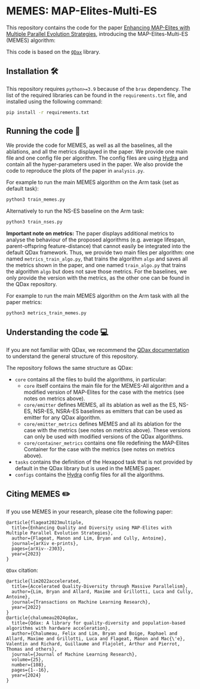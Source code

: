 
# MEMES: MAP-Elites-Multi-ES

This repository contains the code for the paper [Enhancing MAP-Elites with Multiple Parallel Evolution Strategies](https://arxiv.org/abs/2303.06137), introducing the MAP-Elites-Multi-ES (MEMES) algorithm:

This code is based on the [`QDax`](https://github.com/adaptive-intelligent-robotics/QDax) library.

## Installation 🛠️

This repository requires `python>=3.9` because of the `brax` dependency. The list of the required libraries can be found in the `requirements.txt` file, and installed using the following command:
```bash
pip install -r requirements.txt
```

## Running the code 🚀

We provide the code for MEMES, as well as all the baselines, all the ablations, and all the metrics displayed in the paper. We provide one main file and one config file per algorithm. The config files are using [Hydra](https://hydra.cc/docs/intro/) and contain all the hyper-parameters used in the paper. We also provide the code to reproduce the plots of the paper in `analysis.py`.

For example to run the main MEMES algorithm on the Arm task (set as default task):
```bash
python3 train_memes.py
```

Alternatively to run the NS-ES baseline on the Arm task:
```bash
python3 train_nses.py
```

**Important note on metrics:** The paper displays additional metrics to analyse the behaviour of the proposed algorithms (e.g. average lifespan, parent-offspring feature-distance) that cannot easily be integrated into the default QDax framework. Thus, we provide two main files per algorithm: one named `metrics_train_algo.py`, that trains the algorithm `algo` and saves all the metrics shown in the paper, and one named `train_algo.py` that trains the algorithm `algo`  but does not save those metrics. For the baselines, we only provide the version with the metrics, as the other one can be found in the QDax repository.

For example to run the main MEMES algorithm on the Arm task with all the paper metrics:
```bash
python3 metrics_train_memes.py
```

## Understanding the code 💻

If you are not familiar with QDax, we recommend the [QDax documentation](https://qdax.readthedocs.io/en/latest/) to understand the general structure of this repository.

The repository follows the same structure as QDax:
- `core` contains all the files to build the algorithms, in particular:
	- `core` itself contains the main file for the MEMES-All algorithm and a modified version of MAP-Elites for the case with the metrics (see notes on metrics above).
	- `core/emitter` defines MEMES, all its ablation as well as the ES, NS-ES, NSR-ES, NSRA-ES baselines as emitters that can be used as emitter for any QDax algorithm.
	- `core/emitter_metrics` defines MEMES and all its ablation for the case with the metrics (see notes on metrics above).  These versions can only be used with modified versions of the QDax algorithms.
	- `core/container_metrics` contains one file redefining the MAP-Elites Container for the case with the metrics (see notes on metrics above).
- `tasks` contains the definition of the Hexapod task that is not provided by default in the QDax library but is used in the MEMES paper.
- `configs` contains the [Hydra](https://hydra.cc/docs/intro/) config files for all the algorithms.


## Citing MEMES ✏️

If you use MEMES in your research, please cite the following paper:
```
@article{flageat2023multiple,
  title={Enhancing Quality and Diversity using MAP-Elites with Multiple Parallel Evolution Strategies},
  author={Flageat, Manon and Lim, Bryan and Cully, Antoine},
  journal={arXiv e-prints},
  pages={arXiv--2303},
  year={2023}
}
```

`QDax` citation:
```
@article{lim2022accelerated,
  title={Accelerated Quality-Diversity through Massive Parallelism},
  author={Lim, Bryan and Allard, Maxime and Grillotti, Luca and Cully, Antoine},
  journal={Transactions on Machine Learning Research},
  year={2022}
}
@article{chalumeau2024qdax,
  title={Qdax: A library for quality-diversity and population-based algorithms with hardware acceleration},
  author={Chalumeau, Felix and Lim, Bryan and Boige, Raphael and Allard, Maxime and Grillotti, Luca and Flageat, Manon and Mac{\'e}, Valentin and Richard, Guillaume and Flajolet, Arthur and Pierrot, Thomas and others},
  journal={Journal of Machine Learning Research},
  volume={25},
  number={108},
  pages={1--16},
  year={2024}
}
```
